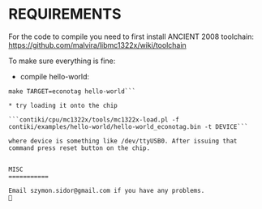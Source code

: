 REQUIREMENTS
===========

For the code to compile you need to first install ANCIENT 2008 toolchain:
https://github.com/malvira/libmc1322x/wiki/toolchain

To make sure everything is fine:

* compile hello-world:

```cd contiki/examples/hello-world
make TARGET=econotag hello-world```
    
* try loading it onto the chip
    
```contiki/cpu/mc1322x/tools/mc1322x-load.pl -f contiki/examples/hello-world/hello-world_econotag.bin -t DEVICE```

where device is something like /dev/ttyUSB0. After issuing that command press reset button on the chip.
    

MISC
===========

Email szymon.sidor@gmail.com if you have any problems.

